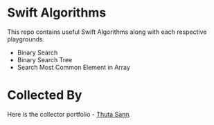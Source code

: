 # Swift Algorithms

This repo contains useful Swift Algorithms along with each respective playgrounds.

- Binary Search
- Binary Search Tree
- Search Most Common Element in Array

# Collected By

Here is the collector portfolio - [Thuta Sann](https://thutasann.vercel.app/).
